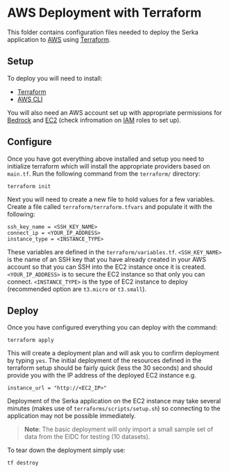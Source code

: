 # AWS Deployment with Terraform
This folder contains configuration files needed to deploy the Serka application to [AWS](https://aws.amazon.com/) using [Terraform](https://developer.hashicorp.com/terraform).

## Setup
To deploy you will need to install:
- [Terraform](https://developer.hashicorp.com/terraform/install)
- [AWS CLI](https://docs.aws.amazon.com/cli/latest/userguide/getting-started-install.html)

You will also need an AWS account set up with appropriate permissions for [Bedrock](https://aws.amazon.com/bedrock/) and [EC2](https://aws.amazon.com/ec2/) (check infromation on [IAM](https://docs.aws.amazon.com/IAM/latest/UserGuide/introduction.html) roles to set up).

## Configure
Once you have got everything above installed and setup you need to initialize terraform which will install the appropriate providers based on `main.tf`. Run the following command from the `terraform/` directory:
```
terraform init
```
Next you will need to create a new file to hold values for a few variables. Create a file called `terraform/terraform.tfvars` and populate it with the following:
```
ssh_key_name = <SSH_KEY_NAME>
connect_ip = <YOUR_IP_ADDRESS>
instance_type = <INSTANCE_TYPE>
```
These variables are defined in the `terraform/variables.tf`. `<SSH_KEY_NAME>` is the name of an SSH key that you have already created in your AWS account so that you can SSH into the EC2 instance once it is created. `<YOUR_IP_ADDRESS>` is to secure the EC2 instance so that only you can connect. `<INSTANCE_TYPE>` is the type of EC2 instance to deploy (recommended option are `t3.micro` or `t3.small`).
## Deploy
Once you have configured everything you can deploy with the command:
```
terraform apply
```
This will create a deployment plan and will ask you to confirm deployment by typing `yes`.
The initial deployment of the resources defined in the terraform setup should be fairly quick (less the 30 seconds) and should provide you with the IP address of the deployed EC2 instance e.g.
```
instance_url = "http://<EC2_IP>"
```
Deployment of the Serka application on the EC2 instance may take several minutes (makes use of `terraforms/scripts/setup.sh`) so connecting to the application may not be possible immediately.
> **Note**: The basic deployment will only import a small sample set of data from the EIDC for testing (10 datasets).

To tear down the deployment simply use:
```
tf destroy
```
